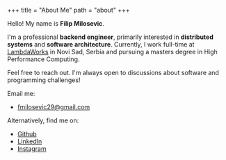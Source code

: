 +++
title = "About Me"
path = "about"
+++

Hello! My name is **Filip Milosevic**. 

I'm a professional **backend engineer**, primarily interested in **distributed systems** and **software architecture**. 
Currently, I work full-time at [LambdaWorks](https://www.lambdaworks.io/) in Novi Sad, Serbia and pursuing a masters degree in High Performance Computing.

Feel free to reach out. I'm always open to discussions about software and programming challenges!

Email me:

- [fmilosevic29@gmail.com](mailto:fmilosevic29@gmail.com)

Alternatively, find me on:

- [Github](https://github.com/filipmilo)
- [LinkedIn](https://www.linkedin.com/in/filip-milosevic-740a01207/)
- [Instagram](https://www.instagram.com/milosevicf/)
